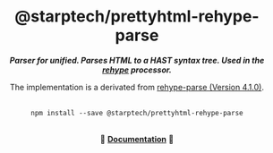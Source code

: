 <div align="center">
<h1>@starptech/prettyhtml-rehype-parse</h1>
<i><b>Parser for unified. Parses HTML to a HAST syntax tree. Used in the <a href="https://github.com/rehypejs/rehype">rehype</a> processor.</b></i>
<p>The implementation is a derivated from <a href="https://github.com/rehypejs/rehype/tree/master/packages/rehype-parse">rehype-parse (Version 4.1.0)</a>.</p>
</div>
<br>

<div align="center">
<code>npm install --save @starptech/prettyhtml-rehype-parse</code>
</div>
<br>

<p align="center">
  📖 <a href="https://github.com/rehypejs/rehype/tree/master/packages/rehype-parse"><b>Documentation</b></a> 📖
</p>
